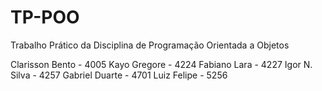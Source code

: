 # TP-POO
Trabalho Prático da Disciplina de Programação Orientada a Objetos 

Clarisson Bento - 4005
Kayo Gregore - 4224
Fabiano Lara - 4227
Igor N. Silva - 4257
Gabriel Duarte - 4701
Luiz Felipe - 5256
